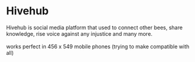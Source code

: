 # Hivehub
Hivehub is social media platform that used to connect other bees, share knowledge, rise voice against any injustice and many more.<br><br>
works perfect in 456 x 549 mobile phones (trying to make compatible with all)
